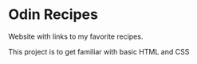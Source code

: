 # Odin Recipes
Website with links to my favorite recipes. 

This project is to get familiar with basic HTML and CSS